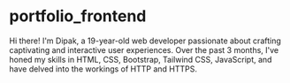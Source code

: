 # portfolio_frontend
Hi there! I'm Dipak, a 19-year-old web developer passionate about crafting captivating and interactive user experiences. Over the past 3 months, I've honed my skills in HTML, CSS, Bootstrap, Tailwind CSS, JavaScript, and have delved into the workings of HTTP and HTTPS. 
